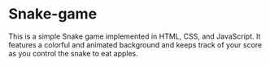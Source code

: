 # Snake-game
This is a simple Snake game implemented in HTML, CSS, and JavaScript. It features a colorful and animated background and keeps track of your score as you control the snake to eat apples.
